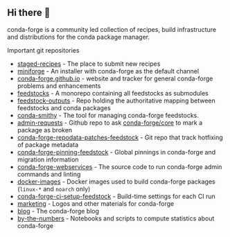 ## Hi there 👋

conda-forge is a community led collection of recipes, build infrastructure and distributions for the conda package manager.

Important git repositories
- [staged-recipes](https://github.com/conda-forge/staged-recipes) - The place to submit new recipes
- [miniforge](https://github.com/conda-forge/miniforge) - An installer with conda-forge as the default channel
- [conda-forge.github.io](https://github.com/conda-forge/conda-forge.github.io) - website and tracker for general conda-forge problems and enhancements
- [feedstocks](https://github.com/conda-forge/feedstocks) - A monorepo containing all feedstocks as submodules
- [feedstock-outputs](https://github.com/conda-forge/feedstock-outputs) - Repo holding the authoritative mapping between feedstocks and conda packages
- [conda-smithy](https://github.com/conda-forge/conda-smithy) - The tool for managing conda-forge feedstocks.
- [admin-requests](https://github.com/conda-forge/admin-requests) - Github repo to ask [conda-forge/core](https://github.com/orgs/conda-forge/teams/core) to mark a package as broken
- [conda-forge-repodata-patches-feedstock](https://github.com/conda-forge/conda-forge-repodata-patches-feedstock) - Git repo that track hotfixing of package metadata
- [conda-forge-pinning-feedstock](https://github.com/conda-forge/conda-forge-pinning-feedstock) - Global pinnings in conda-forge and migration information
- [conda-forge-webservices](https://github.com/conda-forge/conda-forge-webservices) - The source code to run conda-forge admin commands and linting
- [docker-images](https://github.com/conda-forge/docker-images) - Docker images used to build conda-forge packages (`linux-*` and `noarch` only)
- [conda-forge-ci-setup-feedstock](https://github.com/conda-forge/conda-forge-ci-setup-feedstock) - Build-time settings for each CI run
- [marketing](https://github.com/conda-forge/marketing) - Logos and other materials for conda-forge
- [blog](https://github.com/conda-forge/blog) - The conda-forge blog
- [by-the-numbers](https://github.com/conda-forge/by-the-numbers) - Notebooks and scripts to compute statistics about conda-forge
